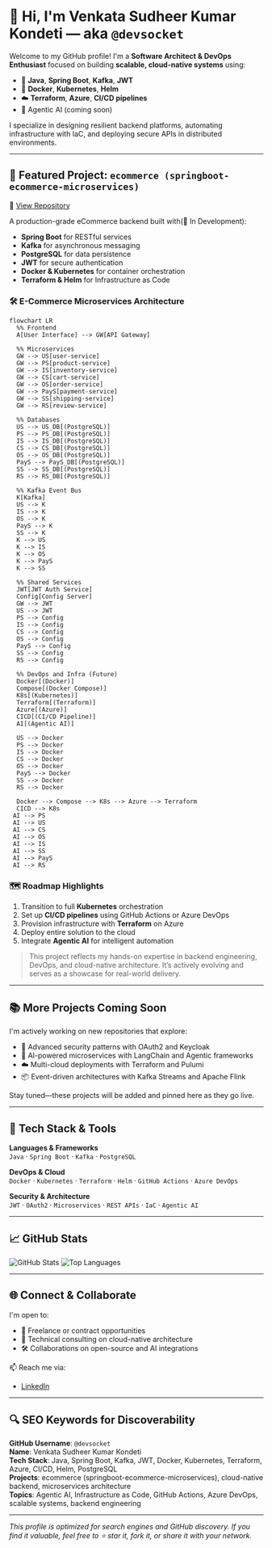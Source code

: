 # 👋 Hi, I'm Venkata Sudheer Kumar Kondeti — aka `@devsocket`

Welcome to my GitHub profile! I'm a **Software Architect & DevOps Enthusiast** focused on building **scalable, cloud-native systems** using:

- 🧠 **Java**, **Spring Boot**, **Kafka**, **JWT**
- 🐳 **Docker**, **Kubernetes**, **Helm**
- ☁️ **Terraform**, **Azure**, **CI/CD pipelines**
- 🤖 Agentic AI (coming soon)

I specialize in designing resilient backend platforms, automating infrastructure with IaC, and deploying secure APIs in distributed environments.

---

## 🚀 Featured Project: `ecommerce (springboot-ecommerce-microservices)`

🔗 [View Repository](https://github.com/devsocket/ecommerce)

A production-grade eCommerce backend built with(🚧 In Development):
- **Spring Boot** for RESTful services
- **Kafka** for asynchronous messaging
- **PostgreSQL** for data persistence
- **JWT** for secure authentication
- **Docker & Kubernetes** for container orchestration
- **Terraform & Helm** for Infrastructure as Code

### 🛠️ E-Commerce Microservices Architecture

```mermaid
flowchart LR
  %% Frontend
  A[User Interface] --> GW[API Gateway]

  %% Microservices
  GW --> US[user-service]
  GW --> PS[product-service]
  GW --> IS[inventory-service]
  GW --> CS[cart-service]
  GW --> OS[order-service]
  GW --> PayS[payment-service]
  GW --> SS[shipping-service]
  GW --> RS[review-service]

  %% Databases
  US --> US_DB[(PostgreSQL)]
  PS --> PS_DB[(PostgreSQL)]
  IS --> IS_DB[(PostgreSQL)]
  CS --> CS_DB[(PostgreSQL)]
  OS --> OS_DB[(PostgreSQL)]
  PayS --> PayS_DB[(PostgreSQL)]
  SS --> SS_DB[(PostgreSQL)]
  RS --> RS_DB[(PostgreSQL)]

  %% Kafka Event Bus
  K[Kafka]
  US --> K
  IS --> K
  OS --> K
  PayS --> K
  SS --> K
  K --> US
  K --> IS
  K --> OS
  K --> PayS
  K --> SS

  %% Shared Services
  JWT[JWT Auth Service]
  Config[Config Server]
  GW --> JWT
  US --> JWT
  PS --> Config
  IS --> Config
  CS --> Config
  OS --> Config
  PayS --> Config
  SS --> Config
  RS --> Config

  %% DevOps and Infra (Future)
  Docker[(Docker)]
  Compose[(Docker Compose)]
  K8s[(Kubernetes)]
  Terraform[(Terraform)]
  Azure[(Azure)]
  CICD[(CI/CD Pipeline)]
  AI[(Agentic AI)]

  US --> Docker
  PS --> Docker
  IS --> Docker
  CS --> Docker
  OS --> Docker
  PayS --> Docker
  SS --> Docker
  RS --> Docker

  Docker --> Compose --> K8s --> Azure --> Terraform
  CICD --> K8s
 AI --> PS
 AI --> US
 AI --> CS
 AI --> OS
 AI --> IS
 AI --> SS
 AI --> PayS
 AI --> RS

```

### 🗺️ Roadmap Highlights
1. Transition to full **Kubernetes** orchestration
2. Set up **CI/CD pipelines** using GitHub Actions or Azure DevOps
3. Provision infrastructure with **Terraform** on Azure
4. Deploy entire solution to the cloud
5. Integrate **Agentic AI** for intelligent automation

> This project reflects my hands-on expertise in backend engineering, DevOps, and cloud-native architecture. It’s actively evolving and serves as a showcase for real-world delivery.

---

## 📚 More Projects Coming Soon

I'm actively working on new repositories that explore:
- 🔐 Advanced security patterns with OAuth2 and Keycloak
- 🧠 AI-powered microservices with LangChain and Agentic frameworks
- ☁️ Multi-cloud deployments with Terraform and Pulumi
- 📦 Event-driven architectures with Kafka Streams and Apache Flink

Stay tuned—these projects will be added and pinned here as they go live.

---

## 🧰 Tech Stack & Tools

**Languages & Frameworks**  
`Java` · `Spring Boot` · `Kafka` · `PostgreSQL`

**DevOps & Cloud**  
`Docker` · `Kubernetes` · `Terraform` · `Helm` · `GitHub Actions` · `Azure DevOps`

**Security & Architecture**  
`JWT` · `OAuth2` · `Microservices` · `REST APIs` · `IaC` · `Agentic AI`

---

## 📈 GitHub Stats

![GitHub Stats](https://github-readme-stats.vercel.app/api?username=devsocket&show_icons=true&theme=tokyonight)
![Top Languages](https://github-readme-stats.vercel.app/api/top-langs/?username=devsocket&layout=compact&theme=tokyonight)

---

## 🌐 Connect & Collaborate

I'm open to:
- 🤝 Freelance or contract opportunities
- 🧠 Technical consulting on cloud-native architecture
- 🛠️ Collaborations on open-source and AI integrations

📫 Reach me via:
- [LinkedIn](https://linkedin.com/in/sudheer44)

---

## 🔍 SEO Keywords for Discoverability

**GitHub Username**: `@devsocket`  
**Name**: Venkata Sudheer Kumar Kondeti  
**Tech Stack**: Java, Spring Boot, Kafka, JWT, Docker, Kubernetes, Terraform, Azure, CI/CD, Helm, PostgreSQL  
**Projects**: ecommerce (springboot-ecommerce-microservices), cloud-native backend, microservices architecture  
**Topics**: Agentic AI, Infrastructure as Code, GitHub Actions, Azure DevOps, scalable systems, backend engineering

---

_This profile is optimized for search engines and GitHub discovery. If you find it valuable, feel free to ⭐ star it, fork it, or share it with your network._
